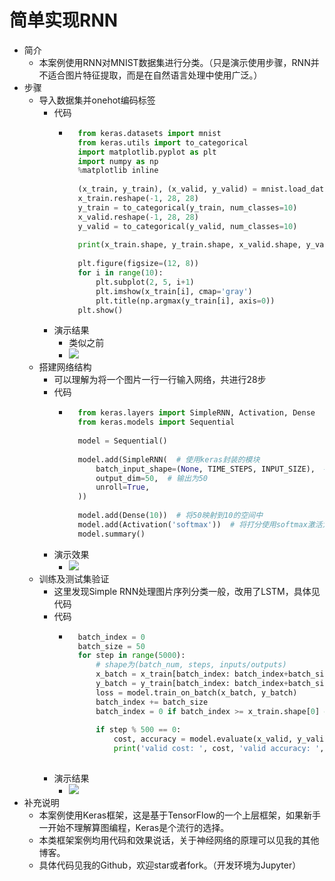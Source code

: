 # 简单实现RNN
- 简介
	- 本案例使用RNN对MNIST数据集进行分类。（只是演示使用步骤，RNN并不适合图片特征提取，而是在自然语言处理中使用广泛。）
- 步骤
	- 导入数据集并onehot编码标签
		- 代码
			- ```python
				from keras.datasets import mnist
				from keras.utils import to_categorical
				import matplotlib.pyplot as plt
				import numpy as np
				%matplotlib inline
				
				(x_train, y_train), (x_valid, y_valid) = mnist.load_data()
				x_train.reshape(-1, 28, 28)
				y_train = to_categorical(y_train, num_classes=10)
				x_valid.reshape(-1, 28, 28)
				y_valid = to_categorical(y_valid, num_classes=10)
				
				print(x_train.shape, y_train.shape, x_valid.shape, y_valid.shape)
				
				plt.figure(figsize=(12, 8))
				for i in range(10):
				    plt.subplot(2, 5, i+1)
				    plt.imshow(x_train[i], cmap='gray')
				    plt.title(np.argmax(y_train[i], axis=0))
				plt.show()
				```
		- 演示结果
			- 类似之前
			- ![](https://img-blog.csdnimg.cn/20190503124917559.png)
	- 搭建网络结构
		- 可以理解为将一个图片一行一行输入网络，共进行28步
		- 代码
			- ```python
				from keras.layers import SimpleRNN, Activation, Dense
				from keras.models import Sequential
				
				model = Sequential()
				
				model.add(SimpleRNN(  # 使用keras封装的模块
				    batch_input_shape=(None, TIME_STEPS, INPUT_SIZE),  # 这里可以理解为一个图片28行数据一次送入一行（如果是动态步长，keras实现略显麻烦）
				    output_dim=50,  # 输出为50
				    unroll=True,
				))
				
				model.add(Dense(10))  # 将50映射到10的空间中
				model.add(Activation('softmax'))  # 将打分使用softmax激活为概率
				model.summary()
				```
		- 演示效果
			- ![](https://img-blog.csdnimg.cn/20190503125727174.png)
	- 训练及测试集验证
		- 这里发现Simple RNN处理图片序列分类一般，改用了LSTM，具体见代码
		- 代码
			- ```python
				batch_index = 0
				batch_size = 50
				for step in range(5000):
				    # shape为(batch_num, steps, inputs/outputs)
				    x_batch = x_train[batch_index: batch_index+batch_size, :, :]  # 一次取64张图片
				    y_batch = y_train[batch_index: batch_index+batch_size, :]
				    loss = model.train_on_batch(x_batch, y_batch)
				    batch_index += batch_size
				    batch_index = 0 if batch_index >= x_train.shape[0] else batch_index  # 一旦取完了所有数据，batch索引清空
				
				    if step % 500 == 0:
				        cost, accuracy = model.evaluate(x_valid, y_valid, batch_size=y_valid.shape[0], verbose=False)  # 将测试数据全部送入
				        print('valid cost: ', cost, 'valid accuracy: ', accuracy)
				
				```
		- 演示结果
			- ![](https://img-blog.csdnimg.cn/20190503133635462.png)
- 补充说明
	- 本案例使用Keras框架，这是基于TensorFlow的一个上层框架，如果新手一开始不理解算图编程，Keras是个流行的选择。
	- 本类框架案例均用代码和效果说话，关于神经网络的原理可以见我的其他博客。
	- 具体代码见我的Github，欢迎star或者fork。（开发环境为Jupyter）